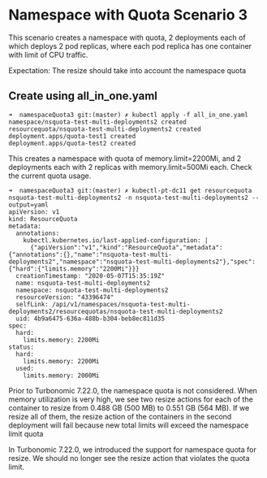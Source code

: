 # Namespace with Quota Scenario 3
This scenario creates a namespace with quota, 2 deployments each of which deploys 2 pod replicas, where each pod replica has one container with limit of CPU traffic.

Expectation: The resize should take into account the namespace quota

## Create using all_in_one.yaml
```console
➜  namespaceQuota3 git:(master) ✗ kubectl apply -f all_in_one.yaml
namespace/nsquota-test-multi-deployments2 created
resourcequota/nsquota-test-multi-deployments2 created
deployment.apps/quota-test1 created
deployment.apps/quota-test2 created
```

This creates a namespace with quota of memory.limit=2200Mi, and 2 deployments each with 2 replicas with memory.limit=500Mi each. Check the current quota usage.

```console
➜  namespaceQuota3 git:(master) ✗ kubectl-pt-dc11 get resourcequota nsquota-test-multi-deployments2 -n nsquota-test-multi-deployments2 --output=yaml
apiVersion: v1
kind: ResourceQuota
metadata:
  annotations:
    kubectl.kubernetes.io/last-applied-configuration: |
      {"apiVersion":"v1","kind":"ResourceQuota","metadata":{"annotations":{},"name":"nsquota-test-multi-deployments2","namespace":"nsquota-test-multi-deployments2"},"spec":{"hard":{"limits.memory":"2200Mi"}}}
  creationTimestamp: "2020-05-07T15:35:19Z"
  name: nsquota-test-multi-deployments2
  namespace: nsquota-test-multi-deployments2
  resourceVersion: "43396474"
  selfLink: /api/v1/namespaces/nsquota-test-multi-deployments2/resourcequotas/nsquota-test-multi-deployments2
  uid: 4b9a6475-636a-488b-b304-beb8ec811d35
spec:
  hard:
    limits.memory: 2200Mi
status:
  hard:
    limits.memory: 2200Mi
  used:
    limits.memory: 2000Mi
 ```

Prior to Turbonomic 7.22.0, the namespace quota is not considered. When memory utilization is very high, we see two resize actions for each of the container to resize from 0.488 GB (500 MB) to 0.551 GB (564 MB). If we resize all of them, the resize action of the containers in the second deployment will fail because new total limits will exceed the namespace limit quota

In Turbonomic 7.22.0, we introduced the support for namespace quota for resize. We should no longer see the resize action that violates the quota limit.
